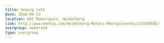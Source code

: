 ```yaml
---
title: Sewing Café
date: 2016-09-13
location: DAI Makerspace, Heidelberg
link: http://www.meetup.com/Heidelberg-Makers-Meetup/events/233938685/
usergroup: makershd
type: usergroup
---
```

